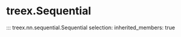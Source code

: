
# treex.Sequential

::: treex.nn.sequential.Sequential
    selection:
        inherited_members: true